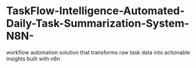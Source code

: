 # TaskFlow-Intelligence-Automated-Daily-Task-Summarization-System-N8N-
workflow automation solution that transforms raw task data into actionable insights built with n8n
